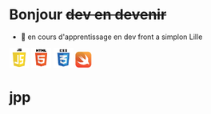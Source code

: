 # Bonjour ~~dev en devenir~~ 

- 🔭 en cours d'apprentissage en  dev front a simplon Lille 

<div>
 <img src="js.png" alt="" height="40px" width="40px">
 <img src="html.png" alt="" height="40px" width="40px">
 <img src="css.png" alt="" height="40px" width="40px">
 <img src="swift.png" alt="" height="33px" width="33px">
</div>

# jpp 
